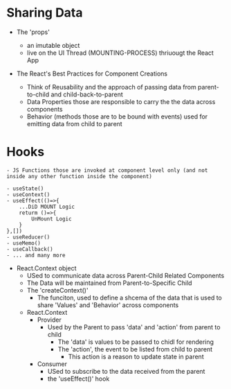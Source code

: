 # Sharing Data

- The 'props'
    - an imutable object
    - live on the UI Thread (MOUNTING-PROCESS) thriuougt the React App

- The React's Best Practices for Component Creations
    - Think of Reusability and the approach of passing data from parent-to-child and child-back-to-parent
    - Data Properties those are responsible to carry the the data across components
    - Behavior (methods those are to be bound with events) used for emitting data from child to parent

# Hooks
    - JS Functions those are invoked at component level only (and not inside any other function inside the component)

    - useState()
    - useContext()
    - useEffect(()=>{
        ...DiD MOUNT Logic
        returm ()=>{
            UnMount Logic
        }
    },[])
    - useReducer()
    - useMemo()
    - useCallback()
    - ... and many more

- React.Context object
    - USed to communicate data across Parent-Child Related Components
    - The Data will be maintained from Parent-to-Specific Child
    - The 'createContext()'
        - The funciton, used to define a shcema of the data that is used to share 'Values' and 'Behavior' across components
    - React.Context
        - Provider
            - Used by the Parent to pass 'data' and 'action' from parent to child 
                - The 'data' is values to be passed to chidl for rendering
                - The 'action', the event to be listed from child to parent
                    - This action is a reason to update state in parent
        - Consumer        
            - USed to subscribe to the data received from the parent
            - the 'useEffect()' hook  
